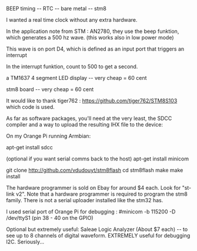 BEEP timing -- RTC -- bare metal -- stm8


I wanted a real time clock without any extra hardware.

In the application note from STM : AN2780,
they use the beep funktion, which generates a 500 hz wave. (this works also in low power mode)

This wave is on port D4, which is defined as an input port that triggers an interrupt 

In the interrupt funktion,  count to 500 to get a second.


 
a TM1637 4 segment LED display -- very cheap = 60 cent

stm8 board -- very cheap = 60 cent

It would like to thank tiger762 : https://github.com/tiger762/STM8S103
which code is used.



As far as software packages, you'll need at the very least, the SDCC compiler and a way to upload the resulting IHX file to the device:

On my Orange Pi running Armbian:

apt-get install sdcc

(optional if you want serial comms back to the host) apt-get install minicom

git clone http://github.com/vdudouyt/stm8flash
cd stm8flash
make
make install

The hardware programmer is sold on Ebay for around $4 each. Look for "st-link v2". Note that a hardware programmer is required to program the stm8 family. There is not a serial uploader installed like the stm32 has.


I used serial port of Orange Pi for debugging : #minicom -b 115200 -D /dev/ttyS1 (pin 38 - 40 on the GPIO)

Optional but extremely useful:
Saleae Logic Analyzer (About $7 each) -- to see up to 8 channels of digital waveform. EXTREMELY useful for debugging I2C. Seriously...

